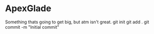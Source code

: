 # ApexGlade
Something thats going to get big, but atm isn't great. 
 git init
git add .
git commit -m "Initial commit"

